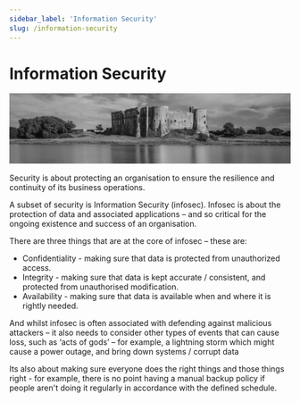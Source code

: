 ```yaml
---
sidebar_label: 'Information Security'
slug: /information-security
---
```


# Information Security

![](images/02-information-security.png)

Security is about protecting an organisation to ensure the resilience and continuity of its business operations. 

A subset of security is Information Security (infosec).  Infosec is about the protection of data and associated applications – and so critical for the ongoing existence and success of an organisation. 

There are three things that are at the core of infosec – these are:

- Confidentiality - making sure that data is protected from unauthorized access. 
- Integrity - making sure that data is kept accurate / consistent, and protected from unauthorised modification.
- Availability - making sure that data is available when and where it is rightly needed.

And whilst infosec is often associated with defending against malicious attackers – it also needs to consider other types of events that can cause loss, 
such as ‘acts of gods’ – for example, a lightning storm which might cause a power outage, and bring down systems / corrupt data 

Its also about making sure everyone does the right things and those things right - for example, there is no point having a manual backup policy if people aren't doing it regularly in accordance with the defined schedule.

